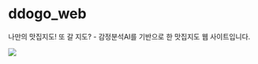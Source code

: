 # ddogo_web
나만의 맛집지도! 또 갈 지도? - 감정분석AI를 기반으로 한 맛집지도 웹 사이트입니다.

<img src="https://img.shields.io/badge/아이콘내용-바탕색?style=flat&logo=로고이름&logoColor=white"/>
